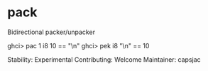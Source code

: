 pack
====

Bidirectional packer/unpacker

ghci> pac 1 i8 10 == "\n"
ghci> pek i8 "\n" == 10

Stability: Experimental
Contributing: Welcome
Maintainer: capsjac

